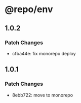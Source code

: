 # @repo/env

## 1.0.2

### Patch Changes

- cfba44e: fix monorepo deploy

## 1.0.1

### Patch Changes

- 8ebb722: move to monorepo
